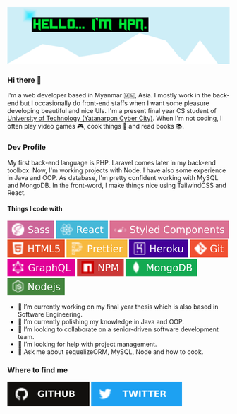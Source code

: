 ![coverphoto](https://github.com/mrHtetPhyoNaing/mrHtetPhyoNaing/blob/master/coverphoto-1.png)

### Hi there 👋

I'm a web developer based in Myanmar 🇲🇲, Asia. I mostly work in the back-end but I occasionally do front-end staffs when I want some pleasure developing beautiful and nice UIs. I'm a present final year CS student of <a href="https://www.utycc.edu.mm/">University of Technology (Yatanarpon Cyber City)</a>. When I'm not coding, I often play video games :video_game:, cook things :egg: and read books :books:.

### Dev Profile

My first back-end language is PHP. Laravel comes later in my back-end toolbox. Now, I'm working projects with Node. I have also some experience in Java and OOP. As database, I'm pretty confident working with MySQL and MongoDB. In the front-word, I make things nice using TailwindCSS and React.

#### Things I code with

![sass](https://github.com/mrHtetPhyoNaing/mrHtetPhyoNaing/blob/master/sass.svg) 
![react](https://github.com/mrHtetPhyoNaing/mrHtetPhyoNaing/blob/master/react.svg)
![style_component](https://github.com/mrHtetPhyoNaing/mrHtetPhyoNaing/blob/master/style_component.svg)
![html5](https://github.com/mrHtetPhyoNaing/mrHtetPhyoNaing/blob/master/html5.svg)
![prettier](https://github.com/mrHtetPhyoNaing/mrHtetPhyoNaing/blob/master/prettier.svg)
![heroku](https://github.com/mrHtetPhyoNaing/mrHtetPhyoNaing/blob/master/heroku.svg)
![git](https://github.com/mrHtetPhyoNaing/mrHtetPhyoNaing/blob/master/git.svg)
![graphql](https://github.com/mrHtetPhyoNaing/mrHtetPhyoNaing/blob/master/graphql.svg)
![npm](https://github.com/mrHtetPhyoNaing/mrHtetPhyoNaing/blob/master/npm.svg)
![mongodb](https://github.com/mrHtetPhyoNaing/mrHtetPhyoNaing/blob/master/mongodb.svg)
![nodejs](https://github.com/mrHtetPhyoNaing/mrHtetPhyoNaing/blob/master/nodejs.svg)

- 🔭 I’m currently working on my final year thesis which is also based in Software Engineering.
- 🌱 I’m currently polishing my knowledge in Java and OOP.
- 👯 I’m looking to collaborate on a senior-driven software development team.
- 🤔 I’m looking for help with project management.
- 💬 Ask me about sequelizeORM, MySQL, Node and how to cook.

### Where to find me

<a href="https://github.com/mrHtetPhyoNaing"><img src="https://github.com/mrHtetPhyoNaing/mrHtetPhyoNaing/blob/master/github.svg"></a>
<a href="https://twitter.com/phyo_tayzar"><img src="https://github.com/mrHtetPhyoNaing/mrHtetPhyoNaing/blob/master/twitter.svg"></a>
